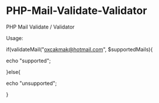 # PHP-Mail-Validate-Validator
PHP Mail Validate / Validator

Usage:

if(validateMail("oxcakmak@hotmail.com", $supportedMails){

  echo "supported";
  
}else{

  echo "unsupported";
  
}

